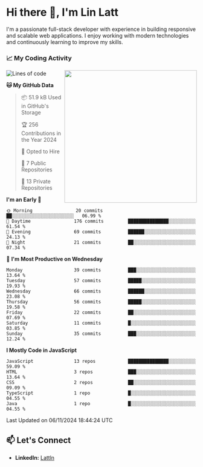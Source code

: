 # Hi there 👋, I'm Lin Latt

I'm a passionate full-stack developer with experience in building responsive and scalable web applications. I enjoy working with modern technologies and continuously learning to improve my skills.

### 📈 My Coding Activity 
<img src="https://github.com/user-attachments/assets/6cec4854-3eec-4600-9120-9be1d3cb2bfe" width="350" align="right">

<!--START_SECTION:waka-->
![Lines of code](https://img.shields.io/badge/From%20Hello%20World%20I%27ve%20Written-249.1%20thousand%20lines%20of%20code-blue)

**🐱 My GitHub Data** 

> 📦 51.9 kB Used in GitHub's Storage 
 > 
> 🏆 256 Contributions in the Year 2024
 > 
> 💼 Opted to Hire
 > 
> 📜 7 Public Repositories 
 > 
> 🔑 13 Private Repositories 
 > 
**I'm an Early 🐤** 

```text
🌞 Morning                20 commits          ██░░░░░░░░░░░░░░░░░░░░░░░   06.99 % 
🌆 Daytime                176 commits         ███████████████░░░░░░░░░░   61.54 % 
🌃 Evening                69 commits          ██████░░░░░░░░░░░░░░░░░░░   24.13 % 
🌙 Night                  21 commits          ██░░░░░░░░░░░░░░░░░░░░░░░   07.34 % 
```
📅 **I'm Most Productive on Wednesday** 

```text
Monday                   39 commits          ███░░░░░░░░░░░░░░░░░░░░░░   13.64 % 
Tuesday                  57 commits          █████░░░░░░░░░░░░░░░░░░░░   19.93 % 
Wednesday                66 commits          ██████░░░░░░░░░░░░░░░░░░░   23.08 % 
Thursday                 56 commits          █████░░░░░░░░░░░░░░░░░░░░   19.58 % 
Friday                   22 commits          ██░░░░░░░░░░░░░░░░░░░░░░░   07.69 % 
Saturday                 11 commits          █░░░░░░░░░░░░░░░░░░░░░░░░   03.85 % 
Sunday                   35 commits          ███░░░░░░░░░░░░░░░░░░░░░░   12.24 % 
```


**I Mostly Code in JavaScript** 

```text
JavaScript               13 repos            ███████████████░░░░░░░░░░   59.09 % 
HTML                     3 repos             ███░░░░░░░░░░░░░░░░░░░░░░   13.64 % 
CSS                      2 repos             ██░░░░░░░░░░░░░░░░░░░░░░░   09.09 % 
TypeScript               1 repo              █░░░░░░░░░░░░░░░░░░░░░░░░   04.55 % 
Java                     1 repo              █░░░░░░░░░░░░░░░░░░░░░░░░   04.55 % 
```




 Last Updated on 06/11/2024 18:44:24 UTC
<!--END_SECTION:waka-->

## 📫 Let's Connect

- **LinkedIn:** [Lattln](https://linkedin.com/in/lin-latt)
<!-- - **Portfolio:** [Your Portfolio](https://yourportfolio.com) -->
